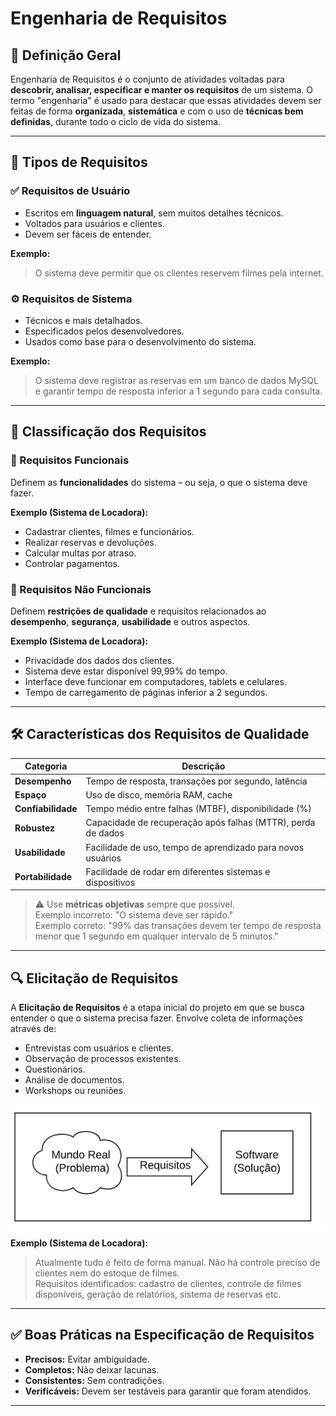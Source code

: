 # Engenharia de Requisitos

## 📌 Definição Geral

Engenharia de Requisitos é o conjunto de atividades voltadas para **descobrir, analisar, especificar e manter os requisitos** de um sistema. O termo "engenharia" é usado para destacar que essas atividades devem ser feitas de forma **organizada**, **sistemática** e com o uso de **técnicas bem definidas**, durante todo o ciclo de vida do sistema.

---

## 🧩 Tipos de Requisitos

### ✅ Requisitos de Usuário

- Escritos em **linguagem natural**, sem muitos detalhes técnicos.
- Voltados para usuários e clientes.
- Devem ser fáceis de entender.

**Exemplo:**

> O sistema deve permitir que os clientes reservem filmes pela internet.

### ⚙️ Requisitos de Sistema

- Técnicos e mais detalhados.
- Especificados pelos desenvolvedores.
- Usados como base para o desenvolvimento do sistema.

**Exemplo:**

> O sistema deve registrar as reservas em um banco de dados MySQL e garantir tempo de resposta inferior a 1 segundo para cada consulta.

---

## 🧭 Classificação dos Requisitos

### 🔹 Requisitos Funcionais

Definem as **funcionalidades** do sistema – ou seja, o que o sistema deve fazer.

**Exemplo (Sistema de Locadora):**

- Cadastrar clientes, filmes e funcionários.
- Realizar reservas e devoluções.
- Calcular multas por atraso.
- Controlar pagamentos.

### 🔸 Requisitos Não Funcionais

Definem **restrições de qualidade** e requisitos relacionados ao **desempenho**, **segurança**, **usabilidade** e outros aspectos.

**Exemplo (Sistema de Locadora):**

- Privacidade dos dados dos clientes.
- Sistema deve estar disponível 99,99% do tempo.
- Interface deve funcionar em computadores, tablets e celulares.
- Tempo de carregamento de páginas inferior a 2 segundos.

---

## 🛠️ Características dos Requisitos de Qualidade

| Categoria          | Descrição                                                    |
| ------------------ | ------------------------------------------------------------ |
| **Desempenho**     | Tempo de resposta, transações por segundo, latência          |
| **Espaço**         | Uso de disco, memória RAM, cache                             |
| **Confiabilidade** | Tempo médio entre falhas (MTBF), disponibilidade (%)         |
| **Robustez**       | Capacidade de recuperação após falhas (MTTR), perda de dados |
| **Usabilidade**    | Facilidade de uso, tempo de aprendizado para novos usuários  |
| **Portabilidade**  | Facilidade de rodar em diferentes sistemas e dispositivos    |

> ⚠️ Use **métricas objetivas** sempre que possível.  
> Exemplo incorreto: "O sistema deve ser rápido."  
> Exemplo correto: "99% das transações devem ter tempo de resposta menor que 1 segundo em qualquer intervalo de 5 minutos."

---

## 🔍 Elicitação de Requisitos

A **Elicitação de Requisitos** é a etapa inicial do projeto em que se busca entender o que o sistema precisa fazer. Envolve coleta de informações através de:

- Entrevistas com usuários e clientes.
- Observação de processos existentes.
- Questionários.
- Análise de documentos.
- Workshops ou reuniões.

![imagem_requisito](/image/requisito.png)

**Exemplo (Sistema de Locadora):**

> Atualmente tudo é feito de forma manual. Não há controle preciso de clientes nem do estoque de filmes.  
> Requisitos identificados: cadastro de clientes, controle de filmes disponíveis, geração de relatórios, sistema de reservas etc.

---

## ✅ Boas Práticas na Especificação de Requisitos

- **Precisos:** Evitar ambiguidade.
- **Completos:** Não deixar lacunas.
- **Consistentes:** Sem contradições.
- **Verificáveis:** Devem ser testáveis para garantir que foram atendidos.

---
